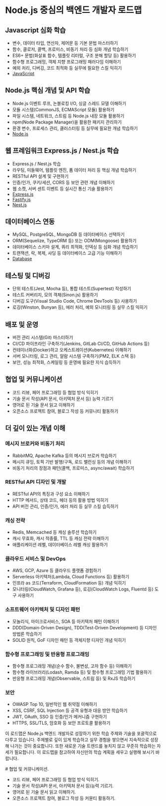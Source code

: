 <h1>Node.js 중심의 백엔드 개발자 로드맵</h1>
<h2>Javascript 심화 학습</h2>
<ul>
  <li>변수, 데이터 타입, 연산자, 제어문 등 기본 문법 마스터하기</li>
  <li>함수, 클로저, 콜백, 프로미스, 비동기 처리 등 심화 개념 학습하기</li>
  <li>ES6+ 문법(화살표 함수, 템플릿 리터럴, 구조 분해 할당 등) 활용하기</li>
  <li>함수형 프로그래밍, 객체 지향 프로그래밍 패러다임 이해하기</li>
  <li>예외 처리, 디버깅, 코드 최적화 등 실무에 필요한 스킬 익히기</li>
  <li><a href="./Js/js.md">JavaScript</a></li>
</ul>
<h2>Node.js 핵심 개념 및 API 학습</h2>
<ul>
  <li>Node.js 이벤트 루프, 논블로킹 I/O, 싱글 스레드 모델 이해하기</li>
  <li>모듈 시스템(CommonJS, ECMAScript 모듈) 활용하기</li>
  <li>파일 시스템, 네트워크, 스트림 등 Node.js 내장 모듈 활용하기</li>
  <li>npm(Node Package Manager)을 활용한 패키지 관리하기</li>
  <li>환경 변수, 프로세스 관리, 클러스터링 등 실무에 필요한 개념 학습하기</li>
  <li><a href="./Node/nodejs.md">Node.js</a></li>
</ul>
<h2>웹 프레임워크 Express.js / Nest.js 학습</h2>
<ul>
  <li>Express.js / Nest.js 학습</li>
  <li>라우팅, 미들웨어, 템플릿 엔진, 폼 데이터 처리 등 핵심 개념 학습하기</li>
  <li>RESTful API 설계 및 구현하기</li>
  <li>인증/인가, 쿠키/세션, CORS 등 보안 관련 개념 이해하기</li>
  <li>웹 소켓, 서버 센트 이벤트 등 실시간 통신 기술 활용하기</li>
  <li><a href="./web-framework/Express/expressjs.md">Express.js</a></li>
  <li><a href="./web-framework/Fastify/fastifyjs.md">Fastify.js</a></li>
  <li><a href="./web-framework/Nest/nestjs.md">Nest.js</a></li>
</ul>
<h2>데이터베이스 연동</h2>
<ul>
  <li>MySQL, PostgreSQL, MongoDB 등 데이터베이스 선택하기</li>
  <li>ORM(Sequelize, TypeORM 등) 또는 ODM(Mongoose) 활용하기</li>
  <li>데이터베이스 스키마 설계, 쿼리 최적화, 인덱싱 등 심화 개념 학습하기</li>
  <li>트랜잭션, 락, 복제, 샤딩 등 데이터베이스 고급 기능 이해하기</li>
  <li><a href="./Database/database.md">Database</a></li>
</ul>
<h2>테스팅 및 디버깅</h2>
<ul>
  <li>단위 테스트(Jest, Mocha 등), 통합 테스트(Supertest) 작성하기</li>
  <li>테스트 커버리지, 모의 객체(Sinon.js) 활용하기</li>
  <li>디버깅 도구(Visual Studio Code, Chrome DevTools 등) 사용하기</li>
  <li>로깅(Winston, Bunyan 등), 에러 처리, 예외 모니터링 등 실무 스킬 익히기</li>
</ul>
<h2>배포 및 운영</h2>
<ul>
  <li>버전 관리 시스템(Git) 마스터하기</li>
  <li>CI/CD 파이프라인 구축하기(Jenkins, GitLab CI/CD, GitHub Actions 등)</li>
  <li>컨테이너화(Docker)하고 오케스트레이션(Kubernetes) 이해하기</li>
  <li>서버 모니터링, 로그 관리, 알람 시스템 구축하기(PM2, ELK 스택 등)</li>
  <li>보안, 성능 최적화, 스케일링 등 운영에 필요한 지식 습득하기</li>
</ul>
<h2>협업 및 커뮤니케이션</h2>
<ul>
  <li>코드 리뷰, 페어 프로그래밍 등 협업 방식 익히기</li>
  <li>기술 문서 작성(API 문서, 아키텍처 문서 등) 능력 기르기</li>
  <li>영어로 된 기술 문서 읽고 이해하기</li>
  <li>오픈소스 프로젝트 참여, 블로그 작성 등 커뮤니티 활동하기</li>
</ul>
<h2>더 깊이 있는 개념 이해</h2>
<h3>메시지 브로커와 비동기 처리</h3>
<ul>
  <li>RabbitMQ, Apache Kafka 등의 메시지 브로커 학습하기</li>
  <li>메시지 큐잉, 토픽 기반 발행/구독, 로드 밸런싱 등의 개념 이해하기</li>
  <li>비동기 처리의 장점과 패턴(콜백, 프로미스, async/await) 학습하기</li>
</ul>
<h3>RESTful API 디자인 및 개발</h3>
<ul>
  <li>RESTful API의 특징과 구성 요소 이해하기</li>
  <li>HTTP 메서드, 상태 코드, 헤더 등의 활용 방법 익히기</li>
  <li>API 버전 관리, 인증/인가, 에러 처리 등 실무 스킬 습득하기</li>
</ul>
<h3>캐싱 전략</h3>
<ul>
  <li>Redis, Memcached 등 캐싱 솔루션 학습하기</li>
  <li>캐시 무효화, 캐시 적중률, TTL 등 캐싱 전략 이해하기</li>
  <li>애플리케이션 레벨, 데이터베이스 레벨 캐싱 활용하기</li>
</ul>
<h3>클라우드 서비스 및 DevOps</h3>
<ul>
  <li>AWS, GCP, Azure 등 클라우드 플랫폼 경험하기</li>
  <li>Serverless 아키텍처(Lambda, Cloud Functions 등) 활용하기</li>
  <li>인프라 as 코드(Terraform, CloudFormation 등) 개념 익히기</li>
  <li>모니터링(CloudWatch, Grafana 등), 로깅(CloudWatch Logs, Fluentd 등) 도구 사용하기</li>
</ul>
<h3>소프트웨어 아키텍처 및 디자인 패턴</h3>
<ul>
  <li>모놀리식, 마이크로서비스, SOA 등 아키텍처 패턴 이해하기</li>
  <li>DDD(Domain-Driven Design), TDD(Test-Driven Development) 등 디자인 방법론 학습하기</li>
  <li>SOLID 원칙, GoF 디자인 패턴 등 객체지향 디자인 개념 익히기</li>
</ul>
<h3>함수형 프로그래밍 및 반응형 프로그래밍</h3>
<ul>
  <li>함수형 프로그래밍 개념(순수 함수, 불변성, 고차 함수 등) 이해하기</li>
  <li>함수형 라이브러리(Lodash, Ramda 등) 및 함수형 프로그래밍 기법 활용하기</li>
  <li>반응형 프로그래밍 개념(Observable, 스트림 등) 및 RxJS 학습하기</li>
</ul>
<h3>보안</h3>
<ul>
  <li>OWASP Top 10, 일반적인 웹 취약점 이해하기</li>
  <li>XSS, CSRF, SQL Injection 등 공격 유형과 대응 방안 학습하기</li>
  <li>JWT, OAuth, SSO 등 인증/인가 메커니즘 구현하기</li>
  <li>HTTPS, SSL/TLS, 암호화 등 보안 프로토콜 활용하기</li>
</ul>
<p>이 로드맵은 Node.js 백엔드 개발자로 성장하기 위한 학습 주제와 기술을 포괄적으로 다루고 있습니다. 주제별로 깊이 있게 학습하고 실무 경험을 쌓으면서 지속적으로 성장해 나가는 것이 중요합니다. 또한 새로운 기술 트렌드를 놓치지 않고 꾸준히 학습하는 자세가 필요합니다. 이 로드맵을 참고하여 자신만의 학습 계획을 세우고 실행해 보시기 바랍니다.</p>
# 협업 및 커뮤니케이션.

* 코드 리뷰, 페어 프로그래밍 등 협업 방식 익히기.
* 기술 문서 작성(API 문서, 아키텍처 문서 등)능력 기르기.
* 영어로 된 기술 문서 읽고 이해하기.
* 오픈소스 프로젝트 참여, 블로그 작성 등 커뮨티 활동하기.
